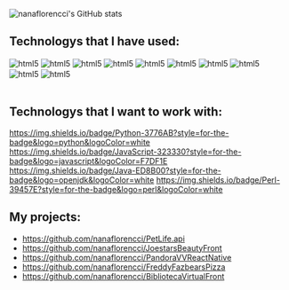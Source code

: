 ![nanaflorencci's GitHub stats](https://github-readme-stats.vercel.app/api?username=nanaflorencci&show_icons=true&theme=radical)

## Technologys that I have used:
<div style="display: inline_block">  
 <img align="center" alt="html5" src="https://img.shields.io/badge/HTML-239120?style=for-the-badge&logo=html5&logoColor=white"/>
<img align="center" alt="html5" src="https://img.shields.io/badge/Laravel-FF2D20?style=for-the-badge&logo=laravel&logoColor=white"/>
<img align="center" alt="html5" src="https://img.shields.io/badge/CSS-239120?&style=for-the-badge&logo=css3&logoColor=white"/>
<img align="center" alt="html5" src="https://img.shields.io/badge/PHP-777BB4?style=for-the-badge&logo=php&logoColor=white"/>
<img align="center" alt="html5" src="https://img.shields.io/badge/BackEnd-FF2D20?style=for-the-badge&logo=laravel&logoColor=white"/>
<img align="center" alt="html5" src="https://img.shields.io/badge/FrontEnd-563D7C?style=for-the-badge&logo=bootstrap&logoColor=white"/>
<img align="center" alt="html5" src="https://img.shields.io/badge/Node.js-43853D?style=for-the-badge&logo=node.js&logoColor=white"/>
<img align="center" alt="html5" src="https://img.shields.io/badge/MySQL-00000F?style=for-the-badge&logo=mysql&logoColor=white"/>
<img align="center" alt="html5" src="https://img.shields.io/badge/TypeScript-007ACC?style=for-the-badge&logo=typescript&logoColor=white"/>
<img align="center" alt="html5" src="https://img.shields.io/badge/React_Native-20232A?style=for-the-badge&logo=react&logoColor=61DAFB"/>
</div><br/>

## Technologys that I want to work with:
https://img.shields.io/badge/Python-3776AB?style=for-the-badge&logo=python&logoColor=white
https://img.shields.io/badge/JavaScript-323330?style=for-the-badge&logo=javascript&logoColor=F7DF1E
https://img.shields.io/badge/Java-ED8B00?style=for-the-badge&logo=openjdk&logoColor=white
https://img.shields.io/badge/Perl-39457E?style=for-the-badge&logo=perl&logoColor=white

## My projects:
- https://github.com/nanaflorencci/PetLife.api
- https://github.com/nanaflorencci/JoestarsBeautyFront
- https://github.com/nanaflorencci/PandoraVVReactNative
- https://github.com/nanaflorencci/FreddyFazbearsPizza
- https://github.com/nanaflorencci/BibliotecaVirtualFront
